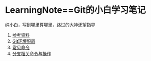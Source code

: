 # LearningNote==Git的小白学习笔记


纯小白，写到哪里算哪里，路过的大神还望指导

1. [参考资料](./参考资料.md)
2. [Git环境配置](./Git环境配置.md)
3. [常见命令](./常见命令.md)
4. [分支相关命令与操作](./分支相关命令与操作.md)
